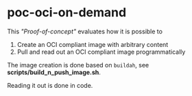 # poc-oci-on-demand

This *"Proof-of-concept"* evaluates how it is possible to

1. Create an OCI compliant image with arbitrary content
2. Pull and read out an OCI compliant image programmatically

The image creation is done based on `buildah`,
see __scripts/build_n_push_image.sh__.

Reading it out is done in code.
